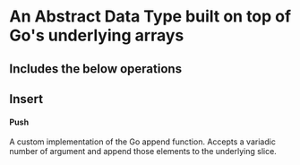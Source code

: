 #  An Abstract Data Type built on top of Go's underlying arrays

## Includes the below operations

## Insert 
#### Push 
A custom implementation of the Go append function. Accepts a variadic number of argument and append those elements to the underlying slice. 